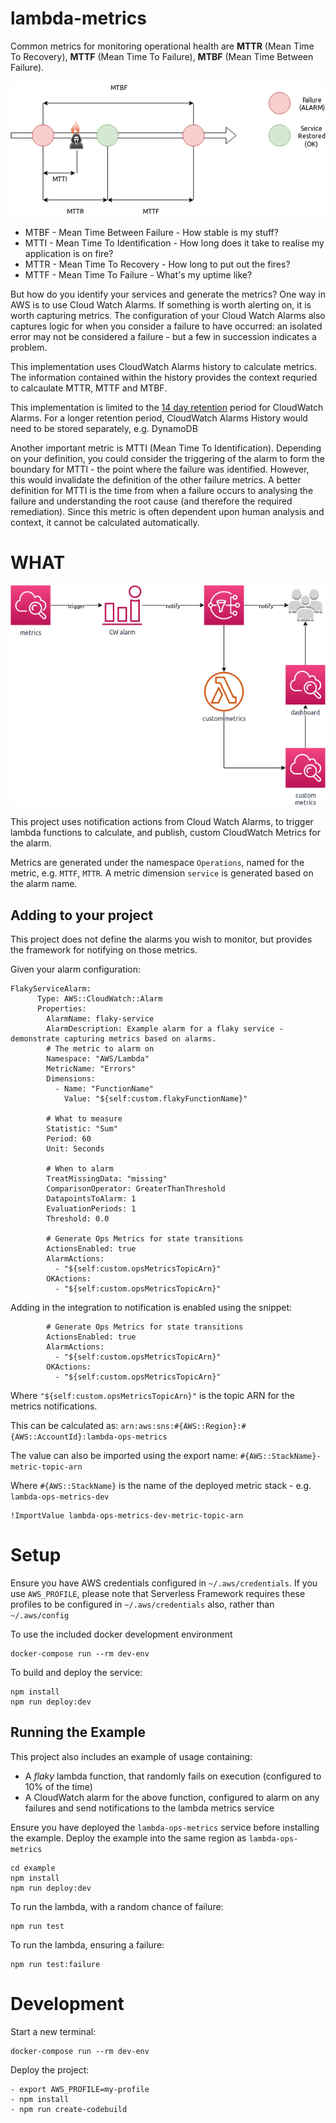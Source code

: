 # lambda-metrics

Common metrics for monitoring operational health are **MTTR** (Mean Time To Recovery), **MTTF** (Mean Time To Failure), **MTBF** (Mean Time Between Failure).

![failure-metrics](./doc/img/failure-metrics.png)

*  MTBF - Mean Time Between Failure - How stable is my stuff?
*  MTTI - Mean Time To Identification - How long does it take to realise my application is on fire?
*  MTTR - Mean Time To Recovery - How long to put out the fires?
*  MTTF - Mean Time To Failure - What's my uptime like?

But how do you identify your services and generate the metrics?  One way in AWS is to use Cloud Watch Alarms.  If something is worth alerting on, it is worth capturing metrics.  The configuration of your Cloud Watch Alarms also captures logic for when you consider a failure to have occurred: an isolated error may not be considered a failure - but a few in succession indicates a problem.

This implementation uses CloudWatch Alarms history to calculate metrics.  The information contained within the history provides the context requried to calcaulate MTTR, MTTF and MTBF.

This implementation is limited to the [14 day retention](https://aws.amazon.com/cloudwatch/faqs/) period for CloudWatch Alarms. For a longer retention period, CloudWatch Alarms History would need to be stored separately, e.g. DynamoDB

Another important metric is MTTI (Mean Time To Identification).  Depending on your definition, you could consider the triggering of the alarm to form the boundary for MTTI - the point where the failure was identified.  However, this would invalidate the definition of the other failure metrics.  A better definition for MTTI is the time from when a failure occurs to analysing the failure and understanding the root cause (and therefore the required remediation).  Since this metric is often dependent upon human analysis and context, it cannot be calculated automatically.

# WHAT

![](./doc/img/failure-metric-architecture.png)

This project uses notification actions from Cloud Watch Alarms, to trigger lambda functions to calculate, and publish, custom CloudWatch Metrics for the alarm.

Metrics are generated under the namespace `Operations`, named for the metric, e.g. `MTTF`, `MTTR`.  A metric dimension `service` is generated based on the alarm name.

## Adding to your project

This project does not define the alarms you wish to monitor, but provides the framework for notifying on those metrics.

Given your alarm configuration:
```
FlakyServiceAlarm:
      Type: AWS::CloudWatch::Alarm
      Properties:
        AlarmName: flaky-service
        AlarmDescription: Example alarm for a flaky service - demonstrate capturing metrics based on alarms.
        # The metric to alarm on
        Namespace: "AWS/Lambda"
        MetricName: "Errors"
        Dimensions:
          - Name: "FunctionName"
            Value: "${self:custom.flakyFunctionName}"

        # What to measure
        Statistic: "Sum"
        Period: 60
        Unit: Seconds

        # When to alarm
        TreatMissingData: "missing"
        ComparisonOperator: GreaterThanThreshold
        DatapointsToAlarm: 1
        EvaluationPeriods: 1
        Threshold: 0.0

        # Generate Ops Metrics for state transitions
        ActionsEnabled: true
        AlarmActions:
          - "${self:custom.opsMetricsTopicArn}"
        OKActions:
          - "${self:custom.opsMetricsTopicArn}"
```

Adding in the integration to notification is enabled using the snippet:
```
        # Generate Ops Metrics for state transitions
        ActionsEnabled: true
        AlarmActions:
          - "${self:custom.opsMetricsTopicArn}"
        OKActions:
          - "${self:custom.opsMetricsTopicArn}"
```

Where `"${self:custom.opsMetricsTopicArn}"` is the topic ARN for the metrics notifications.

This can be calculated as: `arn:aws:sns:#{AWS::Region}:#{AWS::AccountId}:lambda-ops-metrics`

The value can also be imported using the export name: `#{AWS::StackName}-metric-topic-arn`

Where `#{AWS::StackName}` is the name of the deployed metric stack - e.g. `lambda-ops-metrics-dev`
```
!ImportValue lambda-ops-metrics-dev-metric-topic-arn
```

# Setup

Ensure you have AWS credentials configured in `~/.aws/credentials`.  If you use `AWS_PROFILE`, please note that Serverless Framework requires these profiles to be configured in `~/.aws/credentials` also, rather than `~/.aws/config`

To use the included docker development environment
```
docker-compose run --rm dev-env
```

To build and deploy the service:
```
npm install
npm run deploy:dev
```

## Running the Example
This project also includes an example of usage containing:

* A _flaky_ lambda function, that randomly fails on execution (configured to 10% of the time)
* A CloudWatch alarm for the above function, configured to alarm on any failures and send notifications to the lambda metrics service

Ensure you have deployed the `lambda-ops-metrics` service before installing the example.
Deploy the example into the same region as `lambda-ops-metrics`

```
cd example
npm install
npm run deploy:dev
```

To run the lambda, with a random chance of failure:
```
npm run test
```

To run the lambda, ensuring a failure:
```
npm run test:failure
```

# Development


Start a new terminal:
```
docker-compose run --rm dev-env
```

Deploy the project:

```
- export AWS_PROFILE=my-profile
- npm install
- npm run create-codebuild

```
